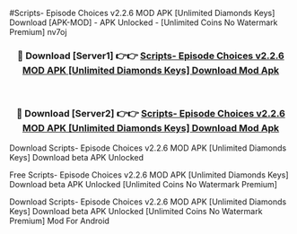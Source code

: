 #Scripts- Episode Choices v2.2.6 MOD APK [Unlimited Diamonds Keys] Download [APK-MOD] - APK Unlocked - [Unlimited Coins No Watermark Premium] nv7oj



<div align="center">

<h3>🔴 Download [Server1] 👉👉 <a href="https://momento.my/?title=Scripts-_Episode_Choices_v2.2.6_MOD_APK_[Unlimited_Diamonds_Keys]_Download">Scripts- Episode Choices v2.2.6 MOD APK [Unlimited Diamonds Keys] Download Mod Apk</a></h3><br>

<h3>🔴 Download [Server2] 👉👉 <a href="https://momento.my/?title=Scripts-_Episode_Choices_v2.2.6_MOD_APK_[Unlimited_Diamonds_Keys]_Download">Scripts- Episode Choices v2.2.6 MOD APK [Unlimited Diamonds Keys] Download Mod Apk</a></h3>
</div>



Download Scripts- Episode Choices v2.2.6 MOD APK [Unlimited Diamonds Keys] Download beta APK Unlocked

Free Scripts- Episode Choices v2.2.6 MOD APK [Unlimited Diamonds Keys] Download beta APK Unlocked [Unlimited Coins No Watermark Premium]

Download Scripts- Episode Choices v2.2.6 MOD APK [Unlimited Diamonds Keys] Download beta APK Unlocked [Unlimited Coins No Watermark Premium] Mod For Android
